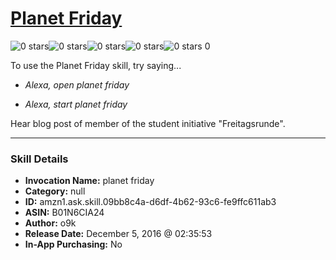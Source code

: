 # [Planet Friday](http://alexa.amazon.com/#skills/amzn1.ask.skill.09bb8c4a-d6df-4b62-93c6-fe9ffc611ab3)
![0 stars](../../images/ic_star_border_black_18dp_1x.png)![0 stars](../../images/ic_star_border_black_18dp_1x.png)![0 stars](../../images/ic_star_border_black_18dp_1x.png)![0 stars](../../images/ic_star_border_black_18dp_1x.png)![0 stars](../../images/ic_star_border_black_18dp_1x.png) 0

To use the Planet Friday skill, try saying...

* *Alexa, open planet friday*

* *Alexa, start planet friday*

Hear blog post of member of the student initiative "Freitagsrunde".

***

### Skill Details

* **Invocation Name:** planet friday
* **Category:** null
* **ID:** amzn1.ask.skill.09bb8c4a-d6df-4b62-93c6-fe9ffc611ab3
* **ASIN:** B01N6CIA24
* **Author:** o9k
* **Release Date:** December 5, 2016 @ 02:35:53
* **In-App Purchasing:** No
